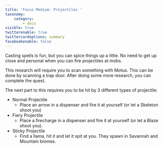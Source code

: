 ```yaml
---
title: 'Focus Medium: Projectiles '
taxonomy:
    category:
        - docs
visible: true
twitterenable: true
twittercardoptions: summary
facebookenable: false
---
```


Casting spells is fun, but you can spice things up a little. No need to get up close and personal when you can fire projectiles at mobs.

This research will require you to scan something with Motus. This can be done by scanning a trap door. After doing some more research, you can complete the quest.

The next part to this requires you to be hit by 3 different types of projectile:

* Normal Projectile
	* Place an arrow in a dispenser and fire it at yourself (or let a Skeleton shoot you)
* Fiery Projectile
	* Place a firecharge in a dispenser and fire it at yourself (or let a Blaze shoot you).
* Sticky Projectile
	* Find a llama, hit it and let it spit at you. They spawn in Savannah and Mountain biomes.
